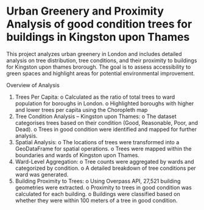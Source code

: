 # Urban Greenery and Proximity Analysis of good condition trees for buildings in Kingston upon Thames

This project analyzes urban greenery in London and includes detailed analysis on tree distribution, tree conditions, and their proximity to buildings for Kingston upon thames brorough. The goal is to assess accessibility to green spaces and highlight areas for potential environmental improvement.

Overview of Analysis
1.	Trees Per Capita:
o	Calculated as the ratio of total trees to ward population for boroughs in London.
o	Highlighted boroughs with higher and lower trees per capita using the Choropleth map
2.	Tree Condition Analysis – Kingston upon Thames:
o	The dataset categorises trees based on their condition (Good, Reasonable, Poor, and Dead).
o	Trees in good condition were identified and mapped for further analysis.
3.	Spatial Analysis:
o	The locations of trees were transformed into a GeoDataFrame for spatial operations.
o	Trees were mapped within the boundaries and wards of Kingston upon Thames.
4.	Ward-Level Aggregation:
o	Tree counts were aggregated by wards and categorized by condition.
o	A detailed breakdown of tree conditions per ward was generated.
5.	Building Proximity to Trees:
o	Using Overpass API, 27,521 building geometries were extracted.
o	Proximity to trees in good condition was calculated for each building.
o	Buildings were classified based on whether they were within 100 meters of a tree in good condition.
